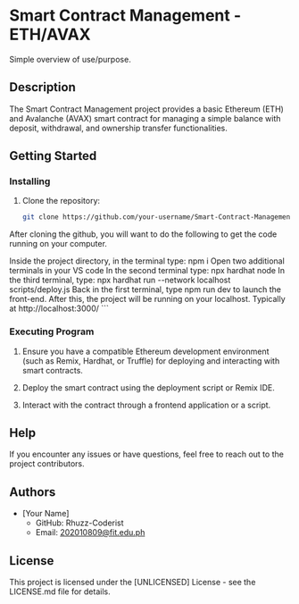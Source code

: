 # Smart Contract Management - ETH/AVAX

Simple overview of use/purpose.

## Description

The Smart Contract Management project provides a basic Ethereum (ETH) and Avalanche (AVAX) smart contract for managing a simple balance with deposit, withdrawal, and ownership transfer functionalities.

## Getting Started

### Installing

1. Clone the repository:
    ```bash
    git clone https://github.com/your-username/Smart-Contract-Management.git
    ```

After cloning the github, you will want to do the following to get the code running on your computer.

Inside the project directory, in the terminal type: npm i
Open two additional terminals in your VS code
In the second terminal type: npx hardhat node
In the third terminal, type: npx hardhat run --network localhost scripts/deploy.js
Back in the first terminal, type npm run dev to launch the front-end.
After this, the project will be running on your localhost. Typically at http://localhost:3000/
    ```

### Executing Program

1. Ensure you have a compatible Ethereum development environment (such as Remix, Hardhat, or Truffle) for deploying and interacting with smart contracts.

2. Deploy the smart contract using the deployment script or Remix IDE.

3. Interact with the contract through a frontend application or a script.

## Help

If you encounter any issues or have questions, feel free to reach out to the project contributors.

## Authors

- [Your Name]
  - GitHub: Rhuzz-Coderist
  - Email: 202010809@fit.edu.ph

## License

This project is licensed under the [UNLICENSED] License - see the LICENSE.md file for details.
